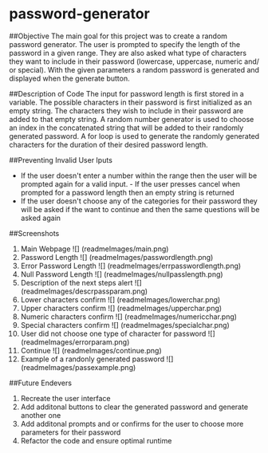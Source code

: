 # password-generator

##Objective
The main goal for this project was to create a random password generator. The user is prompted to specify the length of the password in a given range.
They are also asked what type of characters they want to include in their password (lowercase, uppercase, numeric and/ or special).
With the given parameters a random password is generated and displayed when the generate button.

##Description of Code
The input for password length is first stored in a variable. The possible characters in their password is first initialized as an empty string. The characters they wish to include in their password are added to that empty string. A random number generator is used to choose an index in the concatenated string that will be added to their randomly generated password. A for loop is used to generate the randomly generated characters for the duration of their desired password length.

##Preventing Invalid User Iputs
- If the user doesn't enter a number within the range then the user will be prompted again for a valid input. - If the user presses cancel when prompted for a password length then an empty string is returned
- If the user doesn't choose any of the categories for their password they will be asked if the want to continue and then the same questions will be asked again

##Screenshots
1. Main Webpage
![] (readmeImages/main.png)
2. Password Length
![] (readmeImages/passwordlength.png)
3. Error Password Length
![] (readmeImages/errpasswordlength.png)
4. Null Password Length
![] (readmeImages/nullpasslength.png)
5. Description of the next steps alert
![] (readmeImages/descrpassparam.png)
6. Lower characters confirm
![] (readmeImages/lowerchar.png)
7. Upper characters confirm
![] (readmeImages/upperchar.png)
8. Numeric characters confirm
![] (readmeImages/numericchar.png)
9. Special characters confirm
![] (readmeImages/specialchar.png)
10. User did not choose one type of character for password
![] (readmeImages/errorparam.png)
11. Continue
![] (readmeImages/continue.png)
12. Example of a randonly generated password
![] (readmeImages/passexample.png)


##Future Endevers

1. Recreate the user interface
2. Add additonal buttons to clear the generated password and generate another one
3. Add additonal prompts and or confirms for the user to choose more parameters for their password
4. Refactor the code and ensure optimal runtime
